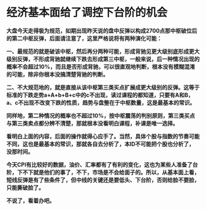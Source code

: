 经济基本面给了调控下台阶的机会
====

			

**大盘今天走得极为规范，如期出现昨天说的盘中反弹以构成2700点那中枢破位后的第二中枢反弹，后面请注意了，这里严格说将有两种演化可能：**

**一、最规范的就是破该中枢，然后再分两种可能，形成背驰见更大级别底形成更大级别反弹，不形成背驰就继续下跌去形成第三中枢，一般来说，后一种情况出现的概率不会超过10%，而且是否形成背驰，可以很直观地判断，根本没有模糊混淆的可能，除非你根本没搞清楚背驰的判断。**

**二、不大规范地的，就是直接从该中枢第三类买点扩展成更大级别的反弹。这等于标准的下跌走势a+A+b+B+c中的c不出现，读过课程的都知道，只要有A和B，a、c不出现不改变下跌的性质，趋势与盘整在于中枢数量，这是最基本的常识。**

**同样地，第二种情况的概率也不超过10%，按中枢震荡的判别原则，第三类买点与第三类卖点都分辨不清楚，那就根本没看明白课程，补课是唯一选择。**

**看明白上面的内容，后面的操作就得心应手了。当然，具体个股与指数的节奏可能不同，这也是最基本的常识，那就各自去分析了，本ID不可能把个股也分析了，没那时间。**

**今天CPI有比较好的数据，油价、汇率都有了有利的变化，这也为某些人准备了台阶，下不下就是他们的事了，不下，市场是不会给面子的。所以，从基本面上看，短线反弹是有了些条件了，但中线的关键还是要低头、下台阶，否则给脸不要脸，只能撕破脸了。**

**不说了，看着办吧。**
